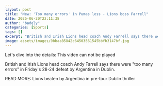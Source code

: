 ```yaml
---
layout: post
title: "New: 'Too many errors' in Pumas loss - Lions boss Farrell"
date: 2025-06-20T22:11:38
author: "badely"
categories: [Sports]
tags: []
excerpt: "British and Irish Lions head coach Andy Farrell says there were 'too many errors' in Friday's 28-24 defeat by Argentina in Dublin."
image: assets/images/0bbaa85842c64503561545bbfb3147bf.jpg
---
```


Let's dive into the details: This video can not be played

British and Irish Lions head coach Andy Farrell says there were "too many errors" in Friday's 28-24 defeat by Argentina in Dublin. 

READ MORE:  Lions beaten by Argentina in pre-tour Dublin thriller

